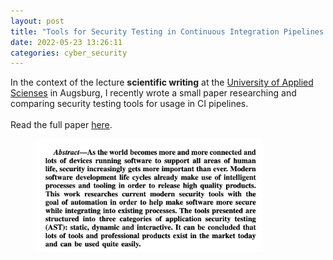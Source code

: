 ```yaml
---
layout: post
title: "Tools for Security Testing in Continuous Integration Pipelines 🛠"
date: 2022-05-23 13:26:11
categories: cyber_security
---
```


In the context of the lecture <strong>scientific writing</strong> at the <a target="_blank" href="https://www.hs-augsburg.de/">University of Applied Scienses</a> in Augsburg, I recently wrote a small paper researching and comparing security testing tools for usage in CI pipelines.
<br><br>Read the full paper <a href="/assets/Tools_for_Security_Testing_in_Continuous_Integration_Pipelines__Wager_Michael__Paper_v2.pdf" target=_blank>here</a>.

<div style="margin: 0 100px 0 40px">
    <a href="/assets/Tools_for_Security_Testing_in_Continuous_Integration_Pipelines__Wager_Michael__Paper_v2.pdf" target=_blank><img src="/assets/ci-abstract.png"></a>
</div>
